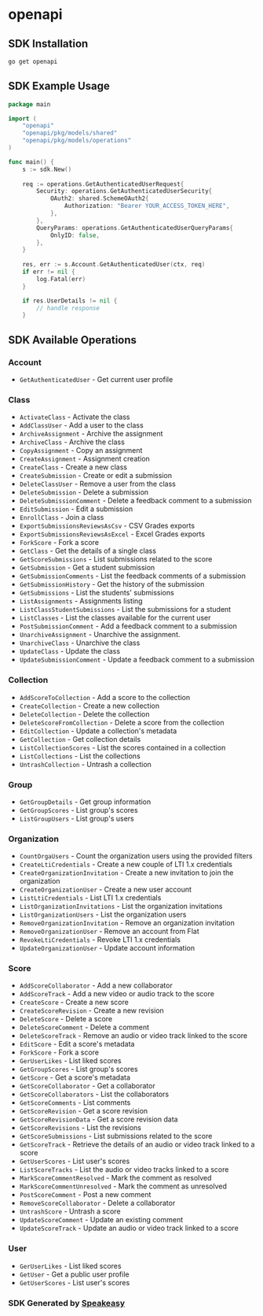# openapi

<!-- Start SDK Installation -->
## SDK Installation

```bash
go get openapi
```
<!-- End SDK Installation -->

## SDK Example Usage
<!-- Start SDK Example Usage -->
```go
package main

import (
    "openapi"
    "openapi/pkg/models/shared"
    "openapi/pkg/models/operations"
)

func main() {
    s := sdk.New()
    
    req := operations.GetAuthenticatedUserRequest{
        Security: operations.GetAuthenticatedUserSecurity{
            OAuth2: shared.SchemeOAuth2{
                Authorization: "Bearer YOUR_ACCESS_TOKEN_HERE",
            },
        },
        QueryParams: operations.GetAuthenticatedUserQueryParams{
            OnlyID: false,
        },
    }
    
    res, err := s.Account.GetAuthenticatedUser(ctx, req)
    if err != nil {
        log.Fatal(err)
    }

    if res.UserDetails != nil {
        // handle response
    }
```
<!-- End SDK Example Usage -->

<!-- Start SDK Available Operations -->
## SDK Available Operations

### Account

* `GetAuthenticatedUser` - Get current user profile

### Class

* `ActivateClass` - Activate the class
* `AddClassUser` - Add a user to the class
* `ArchiveAssignment` - Archive the assignment
* `ArchiveClass` - Archive the class
* `CopyAssignment` - Copy an assignment
* `CreateAssignment` - Assignment creation
* `CreateClass` - Create a new class
* `CreateSubmission` - Create or edit a submission
* `DeleteClassUser` - Remove a user from the class
* `DeleteSubmission` - Delete a submission
* `DeleteSubmissionComment` - Delete a feedback comment to a submission
* `EditSubmission` - Edit a submission
* `EnrollClass` - Join a class
* `ExportSubmissionsReviewsAsCsv` - CSV Grades exports
* `ExportSubmissionsReviewsAsExcel` - Excel Grades exports
* `ForkScore` - Fork a score
* `GetClass` - Get the details of a single class
* `GetScoreSubmissions` - List submissions related to the score
* `GetSubmission` - Get a student submission
* `GetSubmissionComments` - List the feedback comments of a submission
* `GetSubmissionHistory` - Get the history of the submission
* `GetSubmissions` - List the students' submissions
* `ListAssignments` - Assignments listing
* `ListClassStudentSubmissions` - List the submissions for a student
* `ListClasses` - List the classes available for the current user
* `PostSubmissionComment` - Add a feedback comment to a submission
* `UnarchiveAssignment` - Unarchive the assignment.
* `UnarchiveClass` - Unarchive the class
* `UpdateClass` - Update the class
* `UpdateSubmissionComment` - Update a feedback comment to a submission

### Collection

* `AddScoreToCollection` - Add a score to the collection
* `CreateCollection` - Create a new collection
* `DeleteCollection` - Delete the collection
* `DeleteScoreFromCollection` - Delete a score from the collection
* `EditCollection` - Update a collection's metadata
* `GetCollection` - Get collection details
* `ListCollectionScores` - List the scores contained in a collection
* `ListCollections` - List the collections
* `UntrashCollection` - Untrash a collection

### Group

* `GetGroupDetails` - Get group information
* `GetGroupScores` - List group's scores
* `ListGroupUsers` - List group's users

### Organization

* `CountOrgaUsers` - Count the organization users using the provided filters
* `CreateLtiCredentials` - Create a new couple of LTI 1.x credentials
* `CreateOrganizationInvitation` - Create a new invitation to join the organization
* `CreateOrganizationUser` - Create a new user account
* `ListLtiCredentials` - List LTI 1.x credentials
* `ListOrganizationInvitations` - List the organization invitations
* `ListOrganizationUsers` - List the organization users
* `RemoveOrganizationInvitation` - Remove an organization invitation
* `RemoveOrganizationUser` - Remove an account from Flat
* `RevokeLtiCredentials` - Revoke LTI 1.x credentials
* `UpdateOrganizationUser` - Update account information

### Score

* `AddScoreCollaborator` - Add a new collaborator
* `AddScoreTrack` - Add a new video or audio track to the score
* `CreateScore` - Create a new score
* `CreateScoreRevision` - Create a new revision
* `DeleteScore` - Delete a score
* `DeleteScoreComment` - Delete a comment
* `DeleteScoreTrack` - Remove an audio or video track linked to the score
* `EditScore` - Edit a score's metadata
* `ForkScore` - Fork a score
* `GerUserLikes` - List liked scores
* `GetGroupScores` - List group's scores
* `GetScore` - Get a score's metadata
* `GetScoreCollaborator` - Get a collaborator
* `GetScoreCollaborators` - List the collaborators
* `GetScoreComments` - List comments
* `GetScoreRevision` - Get a score revision
* `GetScoreRevisionData` - Get a score revision data
* `GetScoreRevisions` - List the revisions
* `GetScoreSubmissions` - List submissions related to the score
* `GetScoreTrack` - Retrieve the details of an audio or video track linked to a score
* `GetUserScores` - List user's scores
* `ListScoreTracks` - List the audio or video tracks linked to a score
* `MarkScoreCommentResolved` - Mark the comment as resolved
* `MarkScoreCommentUnresolved` - Mark the comment as unresolved
* `PostScoreComment` - Post a new comment
* `RemoveScoreCollaborator` - Delete a collaborator
* `UntrashScore` - Untrash a score
* `UpdateScoreComment` - Update an existing comment
* `UpdateScoreTrack` - Update an audio or video track linked to a score

### User

* `GerUserLikes` - List liked scores
* `GetUser` - Get a public user profile
* `GetUserScores` - List user's scores

<!-- End SDK Available Operations -->

### SDK Generated by [Speakeasy](https://docs.speakeasyapi.dev/docs/using-speakeasy/client-sdks)
